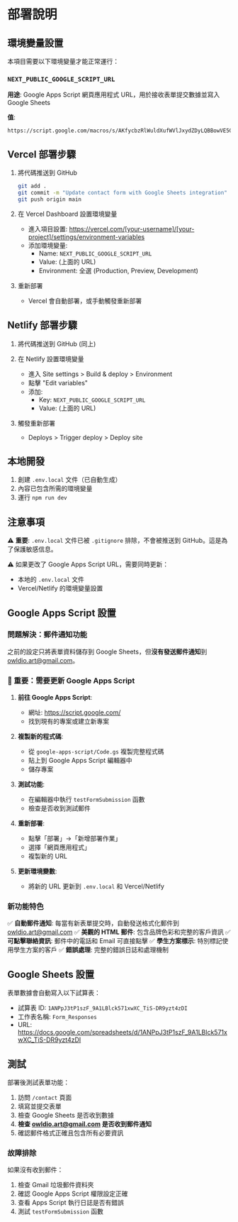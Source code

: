 # 部署說明

## 環境變量設置

本項目需要以下環境變量才能正常運行：

### `NEXT_PUBLIC_GOOGLE_SCRIPT_URL`

**用途**: Google Apps Script 網頁應用程式 URL，用於接收表單提交數據並寫入 Google Sheets

**值**:
```
https://script.google.com/macros/s/AKfycbzRlWuldXufWVlJxydZDyLQBBowVE50XtASvPx2OLQkzCtER8XKvhC27ZyRyqdt7mjS/exec
```

## Vercel 部署步驟

1. 將代碼推送到 GitHub
   ```bash
   git add .
   git commit -m "Update contact form with Google Sheets integration"
   git push origin main
   ```

2. 在 Vercel Dashboard 設置環境變量
   - 進入項目設置: https://vercel.com/[your-username]/[your-project]/settings/environment-variables
   - 添加環境變量:
     - Name: `NEXT_PUBLIC_GOOGLE_SCRIPT_URL`
     - Value: (上面的 URL)
     - Environment: 全選 (Production, Preview, Development)

3. 重新部署
   - Vercel 會自動部署，或手動觸發重新部署

## Netlify 部署步驟

1. 將代碼推送到 GitHub (同上)

2. 在 Netlify 設置環境變量
   - 進入 Site settings > Build & deploy > Environment
   - 點擊 "Edit variables"
   - 添加:
     - Key: `NEXT_PUBLIC_GOOGLE_SCRIPT_URL`
     - Value: (上面的 URL)

3. 觸發重新部署
   - Deploys > Trigger deploy > Deploy site

## 本地開發

1. 創建 `.env.local` 文件（已自動生成）
2. 內容已包含所需的環境變量
3. 運行 `npm run dev`

## 注意事項

⚠️ **重要**: `.env.local` 文件已被 `.gitignore` 排除，不會被推送到 GitHub。這是為了保護敏感信息。

⚠️ 如果更改了 Google Apps Script URL，需要同時更新：
- 本地的 `.env.local` 文件
- Vercel/Netlify 的環境變量設置

## Google Apps Script 設置

### 問題解決：郵件通知功能

之前的設定只將表單資料儲存到 Google Sheets，但**沒有發送郵件通知**到 owldio.art@gmail.com。

### 🚨 重要：需要更新 Google Apps Script

1. **前往 Google Apps Script**:
   - 網址: https://script.google.com/
   - 找到現有的專案或建立新專案

2. **複製新的程式碼**:
   - 從 `google-apps-script/Code.gs` 複製完整程式碼
   - 貼上到 Google Apps Script 編輯器中
   - 儲存專案

3. **測試功能**:
   - 在編輯器中執行 `testFormSubmission` 函數
   - 檢查是否收到測試郵件

4. **重新部署**:
   - 點擊「部署」→「新增部署作業」
   - 選擇「網頁應用程式」
   - 複製新的 URL

5. **更新環境變數**:
   - 將新的 URL 更新到 `.env.local` 和 Vercel/Netlify

### 新功能特色

✅ **自動郵件通知**: 每當有新表單提交時，自動發送格式化郵件到 owldio.art@gmail.com
✅ **美觀的 HTML 郵件**: 包含品牌色彩和完整的客戶資訊
✅ **可點擊聯絡資訊**: 郵件中的電話和 Email 可直接點擊
✅ **學生方案標示**: 特別標記使用學生方案的客戶
✅ **錯誤處理**: 完整的錯誤日誌和處理機制

## Google Sheets 設置

表單數據會自動寫入以下試算表：
- 試算表 ID: `1ANPpJ3tP1szF_9A1LBlck571xwXC_TiS-DR9yzt4zDI`
- 工作表名稱: `Form_Responses`
- URL: https://docs.google.com/spreadsheets/d/1ANPpJ3tP1szF_9A1LBlck571xwXC_TiS-DR9yzt4zDI

## 測試

部署後測試表單功能：
1. 訪問 `/contact` 頁面
2. 填寫並提交表單
3. 檢查 Google Sheets 是否收到數據
4. **檢查 owldio.art@gmail.com 是否收到郵件通知**
5. 確認郵件格式正確且包含所有必要資訊

### 故障排除

如果沒有收到郵件：
1. 檢查 Gmail 垃圾郵件資料夾
2. 確認 Google Apps Script 權限設定正確
3. 查看 Apps Script 執行日誌是否有錯誤
4. 測試 `testFormSubmission` 函數
